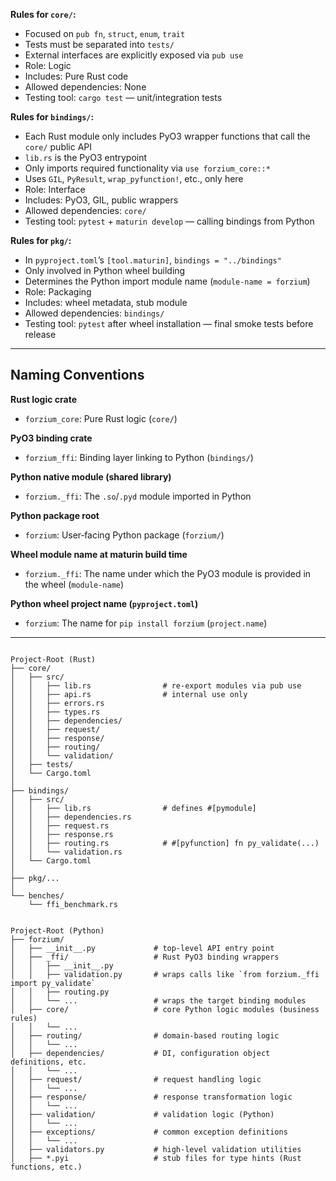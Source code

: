 **Rules for `core/`:**
- Focused on `pub fn`, `struct`, `enum`, `trait`  
- Tests must be separated into `tests/`  
- External interfaces are explicitly exposed via `pub use`  
- Role: Logic  
- Includes: Pure Rust code  
- Allowed dependencies: None  
- Testing tool: `cargo test` — unit/integration tests  

**Rules for `bindings/`:**
- Each Rust module only includes PyO3 wrapper functions that call the `core/` public API  
- `lib.rs` is the PyO3 entrypoint  
- Only imports required functionality via `use forzium_core::*`  
- Uses `GIL`, `PyResult`, `wrap_pyfunction!`, etc., only here  
- Role: Interface  
- Includes: PyO3, GIL, public wrappers  
- Allowed dependencies: `core/`  
- Testing tool: `pytest` + `maturin develop` — calling bindings from Python  

**Rules for `pkg/`:**
- In `pyproject.toml`’s `[tool.maturin]`, `bindings = "../bindings"`  
- Only involved in Python wheel building  
- Determines the Python import module name (`module-name = forzium`)  
- Role: Packaging  
- Includes: wheel metadata, stub module  
- Allowed dependencies: `bindings/`  
- Testing tool: `pytest` after wheel installation — final smoke tests before release  

---

## Naming Conventions

**Rust logic crate**  
- `forzium_core`: Pure Rust logic (`core/`)  

**PyO3 binding crate**  
- `forzium_ffi`: Binding layer linking to Python (`bindings/`)  

**Python native module (shared library)**  
- `forzium._ffi`: The `.so`/`.pyd` module imported in Python  

**Python package root**  
- `forzium`: User‑facing Python package (`forzium/`)  

**Wheel module name at maturin build time**  
- `forzium._ffi`: The name under which the PyO3 module is provided in the wheel (`module-name`)  

**Python wheel project name (`pyproject.toml`)**  
- `forzium`: The name for `pip install forzium` (`project.name`)  

---

```plaintext

Project-Root (Rust)
├── core/
│   ├── src/
│   │   ├── lib.rs                # re-export modules via pub use
│   │   ├── api.rs                # internal use only
│   │   ├── errors.rs
│   │   ├── types.rs
│   │   ├── dependencies/
│   │   ├── request/
│   │   ├── response/
│   │   ├── routing/
│   │   └── validation/
│   ├── tests/
│   └── Cargo.toml
│
├── bindings/
│   ├── src/
│   │   ├── lib.rs                # defines #[pymodule]
│   │   ├── dependencies.rs
│   │   ├── request.rs
│   │   ├── response.rs
│   │   ├── routing.rs            # #[pyfunction] fn py_validate(...)
│   │   └── validation.rs
│   └── Cargo.toml
│
├── pkg/...
│
└── benches/
    └── ffi_benchmark.rs

```


```plaintext

Project-Root (Python)
├── forzium/
│   ├── __init__.py             # top‑level API entry point
│   ├── _ffi/                   # Rust PyO3 binding wrappers
│   │   ├── __init__.py
│   │   ├── validation.py       # wraps calls like `from forzium._ffi import py_validate`
│   │   ├── routing.py
│   │   └── ...                 # wraps the target binding modules
│   ├── core/                   # core Python logic modules (business rules)
│   │   └── ...
│   ├── routing/                # domain‑based routing logic
│   │   └── ...
│   ├── dependencies/           # DI, configuration object definitions, etc.
│   │   └── ...
│   ├── request/                # request handling logic
│   │   └── ...
│   ├── response/               # response transformation logic
│   │   └── ...
│   ├── validation/             # validation logic (Python)
│   │   └── ...
│   ├── exceptions/             # common exception definitions
│   │   └── ...
│   ├── validators.py           # high‑level validation utilities
│   ├── *.pyi                   # stub files for type hints (Rust functions, etc.)

```